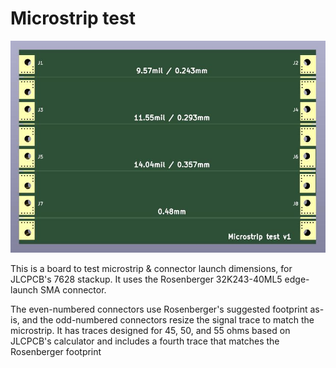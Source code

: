 # Microstrip test

![PCB render](microstrip-test-v1.jpg)

This is a board to test microstrip & connector launch dimensions, for JLCPCB's 7628 stackup. It uses the Rosenberger 32K243-40ML5 edge-launch SMA connector.

The even-numbered connectors use Rosenberger's suggested footprint as-is, and the odd-numbered connectors resize the signal trace to match the microstrip.
It has traces designed for 45, 50, and 55 ohms based on JLCPCB's calculator and includes a fourth trace that matches the Rosenberger footprint
